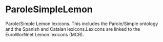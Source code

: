 ParoleSimpleLemon
=================

Parole/Simple Lemon lexicons. This includes the Parole/Simple ontology and the Spanish and Catalan lexicons.Lexicons are linked to the EuroWorNnet Lemon lexicons (MCR).
